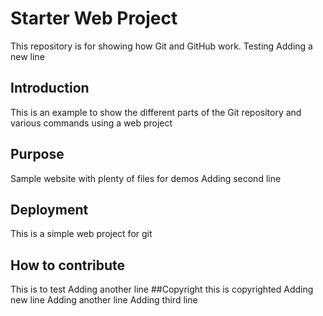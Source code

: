 # Starter Web Project

This repository is for showing how Git and GitHub work.
Testing
Adding a new line

## Introduction

This is an example to show the different parts of the Git repository and various commands using a web project
## Purpose

Sample website with plenty of files for demos
Adding second line

## Deployment
This is a simple web project for git

## How to contribute
This is to test
Adding another line
##Copyright
this is copyrighted
Adding new line
Adding another line
Adding third line
